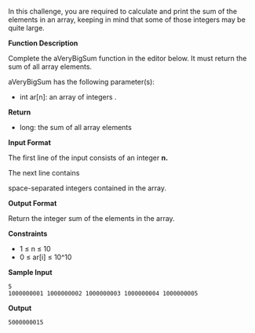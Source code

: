 In this challenge, you are required to calculate and print the sum of the elements in an array, keeping in mind that some of those integers may be quite large.

**Function Description**

Complete the aVeryBigSum function in the editor below. It must return the sum of all array elements.

aVeryBigSum has the following parameter(s):

* int ar[n]: an array of integers .

**Return**

* long: the sum of all array elements

**Input Format**

The first line of the input consists of an integer **n.**

The next line contains

space-separated integers contained in the array.

**Output Format**

Return the integer sum of the elements in the array.

**Constraints**

* 1 ≤ n ≤ 10
* 0 ≤ ar[i] ≤ 10^10

**Sample Input**

    5
    1000000001 1000000002 1000000003 1000000004 1000000005

**Output**

    5000000015
